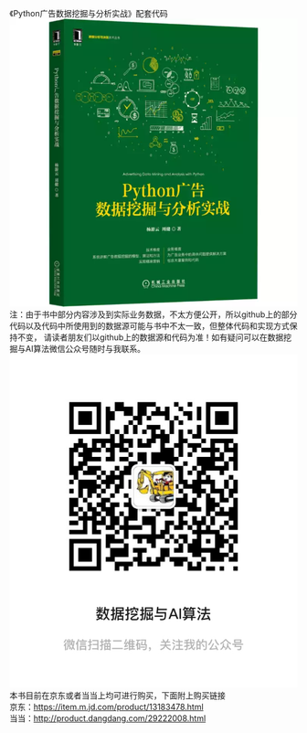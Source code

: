《Python广告数据挖掘与分析实战》配套代码  
![avatar](https://github.com/YANGYOUYUN/book_code/blob/main/%E3%80%8APython%E5%B9%BF%E5%91%8A%E6%95%B0%E6%8D%AE%E4%B8%8E%E5%88%86%E6%9E%90%E5%AE%9E%E6%88%98%E3%80%8B.jpg)
注：由于书中部分内容涉及到实际业务数据，不太方便公开，所以github上的部分代码以及代码中所使用到的数据源可能与书中不太一致，但整体代码和实现方式保持不变，
请读者朋友们以github上的数据源和代码为准！如有疑问可以在数据挖掘与AI算法微信公众号随时与我联系。    
![avatar](https://github.com/YANGYOUYUN/book_code/blob/main/%E6%95%B0%E6%8D%AE%E6%8C%96%E6%8E%98%E4%B8%8EAI%E7%AE%97%E6%B3%95.jpg)    
本书目前在京东或者当当上均可进行购买，下面附上购买链接   
京东：<https://item.m.jd.com/product/13183478.html>    
当当：<http://product.dangdang.com/29222008.html>    

